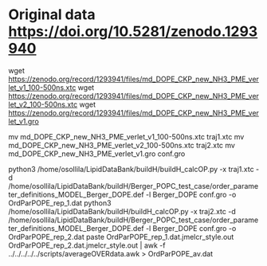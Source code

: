 # Original data https://doi.org/10.5281/zenodo.1293940

wget https://zenodo.org/record/1293941/files/md_DOPE_CKP_new_NH3_PME_verlet_v1_100-500ns.xtc
wget https://zenodo.org/record/1293941/files/md_DOPE_CKP_new_NH3_PME_verlet_v2_100-500ns.xtc
wget https://zenodo.org/record/1293941/files/md_DOPE_CKP_new_NH3_PME_verlet_v1.gro

mv md_DOPE_CKP_new_NH3_PME_verlet_v1_100-500ns.xtc traj1.xtc
mv md_DOPE_CKP_new_NH3_PME_verlet_v2_100-500ns.xtc traj2.xtc
mv md_DOPE_CKP_new_NH3_PME_verlet_v1.gro conf.gro

python3 /home/osollila/LipidDataBank/buildH/buildH_calcOP.py -x traj1.xtc -d /home/osollila/LipidDataBank/buildH/Berger_POPC_test_case/order_parameter_definitions_MODEL_Berger_DOPE.def -l Berger_DOPE conf.gro -o OrdParPOPE_rep_1.dat
python3 /home/osollila/LipidDataBank/buildH/buildH_calcOP.py -x traj2.xtc -d /home/osollila/LipidDataBank/buildH/Berger_POPC_test_case/order_parameter_definitions_MODEL_Berger_DOPE.def -l Berger_DOPE conf.gro -o OrdParPOPE_rep_2.dat
paste OrdParPOPE_rep_1.dat.jmelcr_style.out OrdParPOPE_rep_2.dat.jmelcr_style.out  | awk -f ../../../../../scripts/averageOVERdata.awk > OrdParPOPE_av.dat
